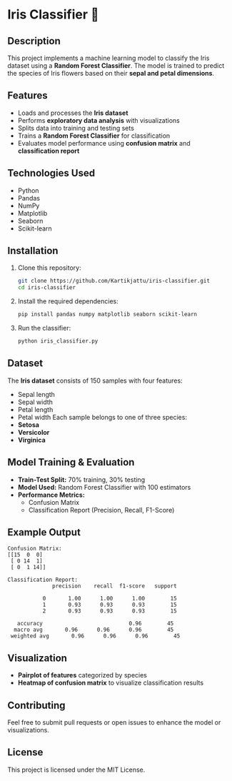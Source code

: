 # Iris Classifier 🌸

## Description
This project implements a machine learning model to classify the Iris dataset using a **Random Forest Classifier**. The model is trained to predict the species of Iris flowers based on their **sepal and petal dimensions**.

## Features
- Loads and processes the **Iris dataset**
- Performs **exploratory data analysis** with visualizations
- Splits data into training and testing sets
- Trains a **Random Forest Classifier** for classification
- Evaluates model performance using **confusion matrix** and **classification report**

## Technologies Used
- Python
- Pandas
- NumPy
- Matplotlib
- Seaborn
- Scikit-learn

## Installation
1. Clone this repository:
   ```bash
   git clone https://github.com/Kartikjattu/iris-classifier.git
   cd iris-classifier
   ```
2. Install the required dependencies:
   ```bash
   pip install pandas numpy matplotlib seaborn scikit-learn
   ```
3. Run the classifier:
   ```bash
   python iris_classifier.py
   ```

## Dataset
The **Iris dataset** consists of 150 samples with four features:
- Sepal length
- Sepal width
- Petal length
- Petal width
Each sample belongs to one of three species:
- **Setosa**
- **Versicolor**
- **Virginica**

## Model Training & Evaluation
- **Train-Test Split:** 70% training, 30% testing
- **Model Used:** Random Forest Classifier with 100 estimators
- **Performance Metrics:**
  - Confusion Matrix
  - Classification Report (Precision, Recall, F1-Score)

## Example Output
```
Confusion Matrix:
[[15  0  0]
 [ 0 14  1]
 [ 0  1 14]]

Classification Report:
              precision    recall  f1-score   support

           0       1.00      1.00      1.00        15
           1       0.93      0.93      0.93        15
           2       0.93      0.93      0.93        15

   accuracy                           0.96        45
  macro avg       0.96      0.96      0.96        45
 weighted avg       0.96      0.96      0.96        45
```

## Visualization
- **Pairplot of features** categorized by species
- **Heatmap of confusion matrix** to visualize classification results

## Contributing
Feel free to submit pull requests or open issues to enhance the model or visualizations.

## License
This project is licensed under the MIT License.

